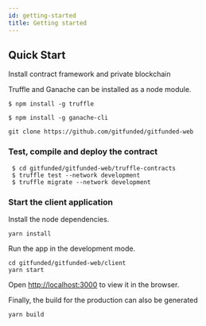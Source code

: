 ```yaml
---
id: getting-started
title: Getting started
---
```


## Quick Start

Install contract framework and private blockchain

Truffle and Ganache can be installed as a node module.

```
$ npm install -g truffle
```

```
$ npm install -g ganache-cli
```

```
git clone https://github.com/gitfunded/gitfunded-web
```

### Test, compile and deploy the contract

```
 $ cd gitfunded/gitfunded-web/truffle-contracts
 $ truffle test --network development
 $ truffle migrate --network development
```

### Start the client application

Install the node dependencies.

```
yarn install
```

Run the app in the development mode.

```
cd gitfunded/gitfunded-web/client
yarn start
```

Open [http://localhost:3000](http://localhost:3000) to view it in the browser.


Finally, the build for the production can also be generated 

```
yarn build
```
